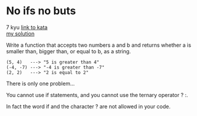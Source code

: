 # No ifs no buts
7 kyu
[link to kata](https://www.codewars.com/kata/592915cc1fad49252f000006/train/javascript)
<br>
[my solution](./kata.js)

Write a function that accepts two numbers a and b and returns whether a is smaller than, bigger than, or equal to b, as a string.
```
(5, 4)   ---> "5 is greater than 4"
(-4, -7) ---> "-4 is greater than -7"
(2, 2)   ---> "2 is equal to 2"
```
There is only one problem...

You cannot use if statements, and you cannot use the ternary operator ? :.

In fact the word if and the character ? are not allowed in your code.